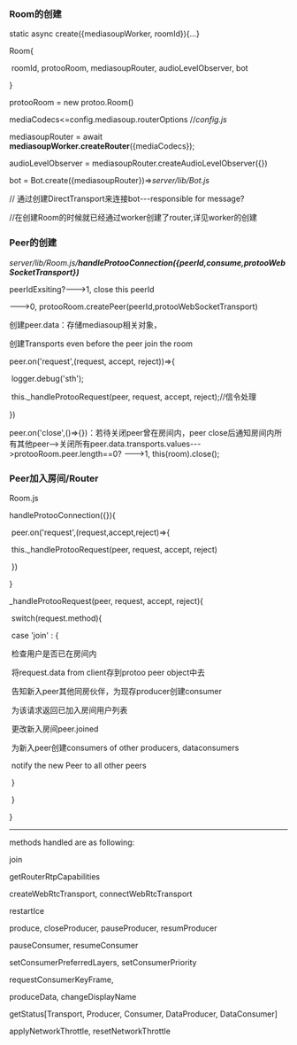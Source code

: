 ### Room的创建

static async create({mediasoupWorker, roomId}){...}

Room{

​	roomId, protooRoom, mediasoupRouter, audioLevelObserver, bot

}

protooRoom = new protoo.Room()

mediaCodecs<=config.mediasoup.routerOptions //*config.js*

mediasoupRouter = await **mediasoupWorker.createRouter**({mediaCodecs});

audioLevelObserver = mediasoupRouter.createAudioLevelObserver({})

bot = Bot.create({mediasoupRouter})=>*server/lib/Bot.js*

// 通过创建DirectTransport来连接bot---responsible for message?

//在创建Room的时候就已经通过worker创建了router,详见worker的创建



### Peer的创建

*server/lib/Room.js/**handleProtooConnection({peerId,consume,protooWebSocketTransport})***

peerIdExsiting?--->1, close this peerId

--->0, protooRoom.createPeer(peerId,protooWebSocketTransport)

创建peer.data：存储mediasoup相关对象，

创建Transports even before the peer join the room

peer.on('request',(request, accept, reject))=>{

​	logger.debug('sth');

​	this._handleProtooRequest(peer, request, accept, reject);//信令处理

})

peer.on('close',()=>{})：若待关闭peer曾在房间内，peer close后通知房间内所有其他peer-->关闭所有peer.data.transports.values--->protooRoom.peer.length==0? --->1, this(room).close();

### Peer加入房间/Router

Room.js

handleProtooConnection({}){

​	peer.on('request',(request,accept,reject)=>{

​		this._handleProtooRequest(peer, request, accept, reject)

​	})

}

_handleProtooRequest(peer, request, accept, reject){

​	switch(request.method){

​		case 'join' : {

​			检查用户是否已在房间内

​			将request.data from client存到protoo peer object中去

​			告知新入peer其他同房伙伴，为现存producer创建consumer

​			为该请求返回已加入房间用户列表

​			更改新入房间peer.joined

​			为新入peer创建consumers of other producers, dataconsumers

​			notify the new Peer to all other peers

​		}

​	}

}

---

methods handled are as following:

join

getRouterRtpCapabilities

createWebRtcTransport, connectWebRtcTransport

restartIce

produce, closeProducer, pauseProducer, resumProducer

pauseConsumer, resumeConsumer

setConsumerPreferredLayers, setConsumerPriority

requestConsumerKeyFrame,

produceData, changeDisplayName

getStatus[Transport, Producer, Consumer, DataProducer, DataConsumer]

applyNetworkThrottle, resetNetworkThrottle